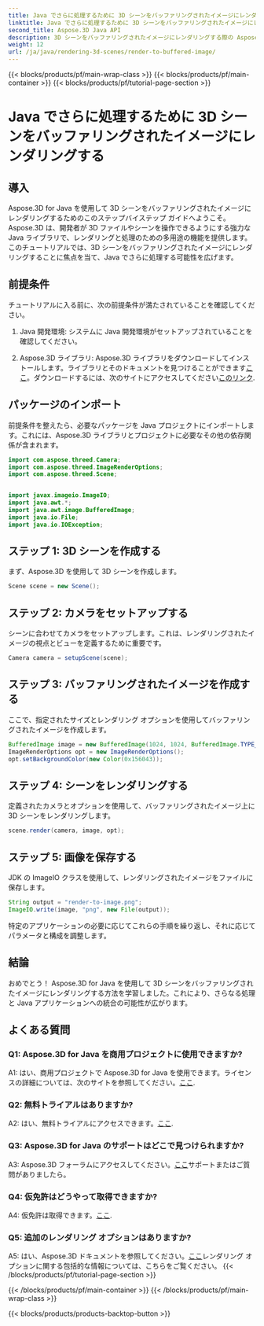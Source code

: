 ```yaml
---
title: Java でさらに処理するために 3D シーンをバッファリングされたイメージにレンダリングする
linktitle: Java でさらに処理するために 3D シーンをバッファリングされたイメージにレンダリングする
second_title: Aspose.3D Java API
description: 3D シーンをバッファリングされたイメージにレンダリングする際の Aspose.3D for Java のパワーを探ってください。前提条件、インポートパッケージ、FAQ を含むステップバイステップのガイド。
weight: 12
url: /ja/java/rendering-3d-scenes/render-to-buffered-image/
---
```


{{< blocks/products/pf/main-wrap-class >}}
{{< blocks/products/pf/main-container >}}
{{< blocks/products/pf/tutorial-page-section >}}

# Java でさらに処理するために 3D シーンをバッファリングされたイメージにレンダリングする

## 導入

Aspose.3D for Java を使用して 3D シーンをバッファリングされたイメージにレンダリングするためのこのステップバイステップ ガイドへようこそ。 Aspose.3D は、開発者が 3D ファイルやシーンを操作できるようにする強力な Java ライブラリで、レンダリングと処理のための多用途の機能を提供します。このチュートリアルでは、3D シーンをバッファリングされたイメージにレンダリングすることに焦点を当て、Java でさらに処理する可能性を広げます。

## 前提条件

チュートリアルに入る前に、次の前提条件が満たされていることを確認してください。

1. Java 開発環境: システムに Java 開発環境がセットアップされていることを確認してください。

2.  Aspose.3D ライブラリ: Aspose.3D ライブラリをダウンロードしてインストールします。ライブラリとそのドキュメントを見つけることができます[ここ](https://reference.aspose.com/3d/java/)。ダウンロードするには、次のサイトにアクセスしてください[このリンク](https://releases.aspose.com/3d/java/).

## パッケージのインポート

前提条件を整えたら、必要なパッケージを Java プロジェクトにインポートします。これには、Aspose.3D ライブラリとプロジェクトに必要なその他の依存関係が含まれます。

```java
import com.aspose.threed.Camera;
import com.aspose.threed.ImageRenderOptions;
import com.aspose.threed.Scene;


import javax.imageio.ImageIO;
import java.awt.*;
import java.awt.image.BufferedImage;
import java.io.File;
import java.io.IOException;
```

## ステップ 1: 3D シーンを作成する

まず、Aspose.3D を使用して 3D シーンを作成します。

```java
Scene scene = new Scene();
```

## ステップ 2: カメラをセットアップする

シーンに合わせてカメラをセットアップします。これは、レンダリングされたイメージの視点とビューを定義するために重要です。

```java
Camera camera = setupScene(scene);
```

## ステップ 3: バッファリングされたイメージを作成する

ここで、指定されたサイズとレンダリング オプションを使用してバッファリングされたイメージを作成します。

```java
BufferedImage image = new BufferedImage(1024, 1024, BufferedImage.TYPE_3BYTE_BGR);
ImageRenderOptions opt = new ImageRenderOptions();
opt.setBackgroundColor(new Color(0x156043));
```

## ステップ 4: シーンをレンダリングする

定義されたカメラとオプションを使用して、バッファリングされたイメージ上に 3D シーンをレンダリングします。

```java
scene.render(camera, image, opt);
```

## ステップ 5: 画像を保存する

JDK の ImageIO クラスを使用して、レンダリングされたイメージをファイルに保存します。

```java
String output = "render-to-image.png";
ImageIO.write(image, "png", new File(output));
```

特定のアプリケーションの必要に応じてこれらの手順を繰り返し、それに応じてパラメータと構成を調整します。

## 結論

おめでとう！ Aspose.3D for Java を使用して 3D シーンをバッファリングされたイメージにレンダリングする方法を学習しました。これにより、さらなる処理と Java アプリケーションへの統合の可能性が広がります。

## よくある質問

### Q1: Aspose.3D for Java を商用プロジェクトに使用できますか?

 A1: はい、商用プロジェクトで Aspose.3D for Java を使用できます。ライセンスの詳細については、次のサイトを参照してください。[ここ](https://purchase.aspose.com/buy).

### Q2: 無料トライアルはありますか?

 A2: はい、無料トライアルにアクセスできます。[ここ](https://releases.aspose.com/).

### Q3: Aspose.3D for Java のサポートはどこで見つけられますか?

 A3: Aspose.3D フォーラムにアクセスしてください。[ここ](https://forum.aspose.com/c/3d/18)サポートまたはご質問がありましたら。

### Q4: 仮免許はどうやって取得できますか?

 A4: 仮免許は取得できます。[ここ](https://purchase.aspose.com/temporary-license/).

### Q5: 追加のレンダリング オプションはありますか?

 A5: はい、Aspose.3D ドキュメントを参照してください。[ここ](https://reference.aspose.com/3d/java/)レンダリング オプションに関する包括的な情報については、こちらをご覧ください。
{{< /blocks/products/pf/tutorial-page-section >}}

{{< /blocks/products/pf/main-container >}}
{{< /blocks/products/pf/main-wrap-class >}}

{{< blocks/products/products-backtop-button >}}
